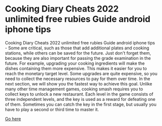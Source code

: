 # Cooking Diary Cheats 2022 unlimited free rubies Guide android iphone tips

Cooking Diary Cheats 2022 unlimited free rubies Guide android iphone tips - Some are critical, such as those that add additional plates and cooking stations, while others can be saved for the future. Just don't forget them, because they are also important for passing the grade examination in the future. For example, upgrading your cooking ingredients will make the dishes containing them more expensive. This makes it easier for you to reach the monetary target level. Some upgrades are quite expensive, so you need to collect the necessary resources to pay for them over time. In the next section, we will show you the fastest way to achieve this goal. Unlike many other time management games, cooking smash requires you to collect keys to unlock a new restaurant. Each level in the game consists of three independent levels, and the key is used as a reward for defeating one of them. Sometimes you can catch the key in the first stage, but usually you have to play a second or third time to master it.

<a href="https://windmod.icu/cooking-diary/">Go here</a>
